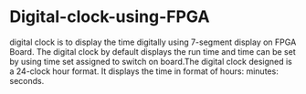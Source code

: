# Digital-clock-using-FPGA
digital clock is to display the time digitally using 7-segment display on FPGA Board. The digital clock by default
displays the run time and time can be set by using time set assigned to switch on board.The digital clock designed
is a 24-clock hour format. It displays the time in format of hours: minutes: seconds.
